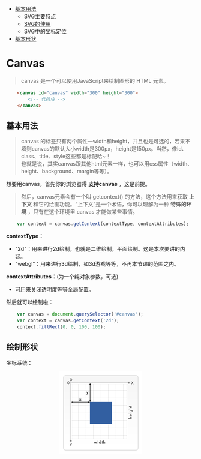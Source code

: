 
* [基本用法](#基本用法)
  * [SVG主要特点](#-SVG主要特点)
  * [SVG的使用](#-SVG的使用)
  * [SVG中的坐标定位](#-SVG中的坐标定位)
* [基本形状](#基本形状)

# Canvas
> canvas 是一个可以使用JavaScript来绘制图形的 HTML 元素。

```html
    <canvas id="canvas" width="300" height="300">
        <!-- 代码块 -->
    </canvas>
```

## 基本用法
> canvas 的标签只有两个属性—width和height，并且也是可选的，若果不填则canvas的默认大小width是300px，height是150px。当然，像id、class、title、style这些都是标配哈~！<br/>
> 也就是说，其实canvas跟其他html元素一样，也可以用css属性（width、height、background、margin等等）。

想要用canvas，首先你的浏览器得 **支持canvas** ，这是前提。

> 然后，canvas元素会有一个叫 getcontext() 的方法，这个方法用来获取 **上下文** 和它的绘画功能。“上下文”是一个术语，你可以理解为一种 **特殊的环境** ，只有在这个环境里 canvas 才能做某些事情。

```javascript
    var context = canvas.getContext(contextType, contextAttributes);
```
**contextType：**
* "2d"：用来进行2d绘制，也就是二维绘制，平面绘制。这是本次要讲的内容。
* "webgl"：用来进行3d绘制，如3d游戏等等，不再本节课的范围之内。

**contextAttributes：**(为一个纯对象参数，可选)
* 可用来关闭透明度等等全局配置。 

然后就可以绘制啦：

```javascript
    var canvas = document.querySelector('#canvas');
    var context = canvas.getContext('2d');
    context.fillRect(0, 0, 100, 100);
```

## 绘制形状

坐标系统：

<p align="center">
<img src="https://github.com/jimwong666/FEstart/blob/master/20190110-canvas%26svg/canvas/images/default_grid.png" alt="坐标系统">
</p>
<br/>